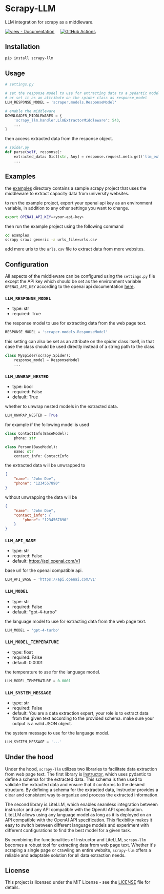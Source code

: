 # Scrapy-LLM

LLM integration for scrapy as a middleware.

[![view - Documentation](https://img.shields.io/badge/PyPi-0.1.9-blue?style=for-the-badge)](https://pypi.org/project/scrapy-llm "view package on PyPi")
&nbsp;&nbsp;&nbsp;
[![GitHub Actions](https://img.shields.io/badge/github%20actions-%232671E5.svg?style=for-the-badge&logo=githubactions&logoColor=white)](# "Build with github actions")

## Installation

```bash
pip install scrapy-llm
```

## Usage

```python
# settings.py

# set the response model to use for extracting data to a pydantic model (required)
# or set it as an attribute on the spider class as response_model
LLM_RESPONSE_MODEL = 'scraper.models.ResponseModel'

# enable the middleware
DOWNLOADER_MIDDLEWARES = {
    'scrapy_llm.handler.LlmExtractorMiddleware': 543,
    ...
}
```

then access extracted data from the response object.

```python
# spider.py
def parse(self, response):
    extracted_data: Dict[str, Any] = response.request.meta.get('llm_extracted_data')
    ...
```

## Examples

the [examples](./examples/) directory contains a sample scrapy project that uses the middleware to extract capacity data from university websites.

to run the example project, export your openai api key as an environment variable, in addition to any other settings you want to change.

```bash
export OPENAI_API_KEY=<your-api-key>
```

then run the example project using the following command

```bash
cd examples
scrapy crawl generic -a urls_file=urls.csv

```

add more urls to the `urls.csv` file to extract data from more websites.

## Configuration

All aspects of the middleware can be configured using the `settings.py` file except the API key which should be set as the environment variable `OPENAI_API_KEY` according to the openai api documentation [here](https://beta.openai.com/docs/api-reference/authentication).

### `LLM_RESPONSE_MODEL`

- type: str
- required: True

the response model to use for extracting data from the web page text.

```python
RESPONSE_MODEL = 'scraper.models.ResponseModel'
```

this setting can also be set as an attribute on the spider class itself, in that case the class should be used directly instead of a string path to the class.

```python
class MySpider(scrapy.Spider):
    response_model = ResponseModel
    ...
```

### `LLM_UNWRAP_NESTED`

- type: bool
- required: False
- default: True

whether to unwrap nested models in the extracted data.

```python
LLM_UNWRAP_NESTED = True
```

for example if the following model is used

```python
class ContactInfo(BaseModel):
    phone: str

class Person(BaseModel):
    name: str
    contact_info: ContactInfo
```

the extracted data will be unwrapped to

```json
{
    "name": "John Doe",
    "phone": "1234567890"
}
```

without unwrapping the data will be

```json
{
    "name": "John Doe",
    "contact_info": {
        "phone": "1234567890"
    }
}
```

### `LLM_API_BASE`

- type: str
- required: False
- default: <https://api.openai.com/v1>

base url for the openai compatible api.

```python
LLM_API_BASE = 'https://api.openai.com/v1'
```

### `LLM_MODEL`

- type: str
- required: False
- default: "gpt-4-turbo"

the language model to use for extracting data from the web page text.

```python
LLM_MODEL = 'gpt-4-turbo'
```

### `LLM_MODEL_TEMPERATURE`

- type: float
- required: False
- default: 0.0001

the temperature to use for the language model.

```python
LLM_MODEL_TEMPERATURE = 0.0001
```

### `LLM_SYSTEM_MESSAGE`

- type: str
- required: False
- default: You are a data extraction expert, your role is to extract data from the given text according to the provided schema. make sure your output is a valid JSON object.

the system message to use for the language model.

```python
LLM_SYSTEM_MESSAGE = '...'
```

## Under the hood

Under the hood, `scrapy-llm` utilizes two libraries to facilitate data extraction from web page text. The first library is [Instructor](https://python.useinstructor.com/), which uses pydantic to define a schema for the extracted data. This schema is then used to validate the extracted data and ensure that it conforms to the desired structure. By defining a schema for the extracted data, Instructor provides a clear and consistent way to organize and process the extracted information.

The second library is LiteLLM, which enables seamless integration between instructor and any API compatible with the OpenAI API specification. LiteLLM allows using any language model as long as it is deployed on an API compatible with the OpenAI [API specification](https://platform.openai.com/docs/api-reference/introduction). This flexibility makes it easy to switch between different language models and experiment with different configurations to find the best model for a given task.

By combining the functionalities of Instructor and LiteLLM, `scrapy-llm` becomes a robust tool for extracting data from web page text. Whether it's scraping a single page or crawling an entire website, `scrapy-llm` offers a reliable and adaptable solution for all data extraction needs.

## License

This project is licensed under the MIT License - see the [LICENSE](./LICENSE) file for details.
